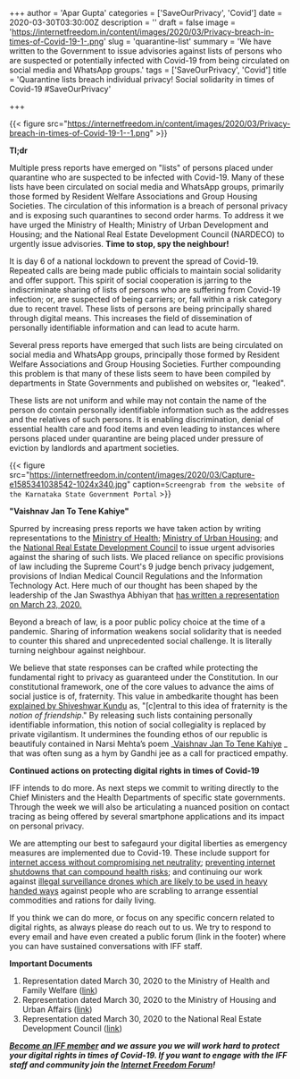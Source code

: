 +++
author = 'Apar Gupta'
categories = ['SaveOurPrivacy', 'Covid']
date = 2020-03-30T03:30:00Z
description = ''
draft = false
image = 'https://internetfreedom.in/content/images/2020/03/Privacy-breach-in-times-of-Covid-19-1-.png'
slug = 'quarantine-list'
summary = 'We have written to the Government to issue advisories against lists of persons who are suspected or potentially infected with Covid-19 from being circulated on social media and WhatsApp groups.'
tags = ['SaveOurPrivacy', 'Covid']
title = 'Quarantine lists breach individual privacy! Social solidarity in times of Covid-19 #SaveOurPrivacy'

+++


{{< figure src="https://internetfreedom.in/content/images/2020/03/Privacy-breach-in-times-of-Covid-19-1--1.png" >}}

**Tl;dr**

Multiple press reports have emerged on "lists" of persons placed under quarantine who are suspected to be infected with Covid-19. Many of these lists have been circulated on social media and WhatsApp groups, primarily those formed by Resident Welfare Associations and Group Housing Societies. The circulation of this information is a  breach of personal privacy and is exposing such quarantines to second order harms. To address it we have urged the Ministry of Health; Ministry of Urban Development and Housing; and  the National Real Estate Development Council (NARDECO) to urgently issue advisories. **Time to stop, spy the neighbour!**

It is day 6 of a national lockdown to prevent the spread of Covid-19. Repeated calls are being made public officials to maintain social solidarity and offer support. This spirit of social cooperation is jarring to the indiscriminate sharing of lists of persons who are suffering from Covid-19 infection; or, are suspected of being carriers; or, fall within a risk category due to recent travel. These lists of persons are being principally shared through digital means. This increases the field of dissemination of personally identifiable information and can lead to acute harm.

Several press reports have emerged that such lists are being circulated on social media and WhatsApp groups, principally those formed by Resident Welfare Associations and Group Housing Societies. Further compounding this problem is that many of these lists seem to have been compiled by departments in State Governments and published on websites or, "leaked".

These lists are not uniform and while may not contain the name of the person do contain personally identifiable information such as the addresses and the relatives of such persons. It is enabling discrimination, denial of essential health care and food items and even leading to instances where persons placed under quarantine are being placed under pressure of eviction by landlords and apartment societies.

{{< figure src="https://internetfreedom.in/content/images/2020/03/Capture-e1585341038542-1024x340.jpg" caption=`Screengrab from the website of the Karnataka State Government Portal` >}}

**"Vaishnav Jan To Tene Kahiye"**

Spurred by increasing press reports we have taken action by writing representations to the [Ministry of Health](https://drive.google.com/file/d/1Hov2bcNt0dX2j1pNM_JU-c82muozQNhV/view?usp=sharing); [Ministry of Urban Housing](https://drive.google.com/file/d/1M9EUPaYsrho66FUMUDhpRRSjsMdheboA/view?usp=sharing); and the [National Real Estate Development Council](https://drive.google.com/file/d/1qFXpHcgnt5DJCzN7l1mmjBAWJCQvSmKg/view?usp=sharing) to issue urgent advisories against the sharing of such lists. We placed reliance on specific provisions of law including the Supreme Court's 9 judge bench privacy judgement, provisions of Indian Medical Council Regulations and the Information Technology Act. Here much of our thought has been shaped by the leadership of the Jan Swasthya Abhiyan that [has written a representation on March 23, 2020.](http://phmindia.org/2020/03/23/jsa-statement-on-breach-of-confidentiality-around-coronavirus-cases/) 

Beyond a breach of law, is a poor public policy choice at the time of a pandemic. Sharing of information weakens social solidarity that is needed to counter this shared and unprecedented social challenge. It is literally turning neighbour against neighbour.

We believe that state responses can be crafted while protecting the fundamental right to privacy as guaranteed under the Constitution. In our constitutional framework, one of the core values to advance the aims of social justice is of, fraternity. This value in ambedkarite thought has been [explained by Shiveshwar Kundu](https://roundtableindia.co.in/index.php?option=com_content&view=article&id=9561:ambedkar-s-tryst-with-fraternity&catid=129&Itemid=195) as, "[c]entral to this idea of fraternity is the _notion of friendship_." By releasing such lists containing personally identifiable information, this notion of social collegiality is replaced by private vigilantism. It undermines the founding ethos of our republic is beautifuly contained in Narsi Mehta’s poem  _[Vaishnav Jan To Tene Kahiye](https://en.wikipedia.org/wiki/Vaishnava_Jana_To) _ that was often sung as a hym by Gandhi jee as a call for practiced empathy.

**Continued actions on protecting digital rights in times of Covid-19**

IFF intends to do more. As next steps we commit to writing directly to the Chief Ministers and the Health Departments of specific state governments. Through the week we will also be articulating a nuanced position on contact tracing as being offered by several smartphone applications and its impact on personal privacy.

We are attempting our best to safegaurd your digital liberties as emergency measures are implemented due to Covid-19. These include support for [internet access without compromising net neutrality](https://internetfreedom.in/urgent-steps-to-be-taken-by-the-department-of-telecom-due-to-the-covid/); [preventing internet shutdowns that can compound health risks](https://internetfreedom.in/internet-slowdown-in-jammu-and-kashmir-could-cost-lives-during-covid-19-pandemic/); and continuing our work against [illegal surveillance drones which are likely to be used in heavy handed ways](https://internetfreedom.in/delhi-police-admits-to-using-drones/) against people who are scrabling to arrange essential commodities and rations for daily living.

If you think we can do more, or focus on any specific concern related to digital rights, as always please do reach out to us. We try to respond to every email and have even created a public forum (link in the footer) where you can have sustained conversations with IFF staff.

**Important Documents**

1. Representation dated March 30, 2020 to the Ministry of Health and Family Welfare ([link](https://drive.google.com/file/d/1Hov2bcNt0dX2j1pNM_JU-c82muozQNhV/view?usp=sharing))
2. Representation dated March 30, 2020 to the Ministry of Housing and Urban Affairs ([link](https://drive.google.com/open?id=1qFXpHcgnt5DJCzN7l1mmjBAWJCQvSmKg))
3. Representation dated March 30, 2020 to the National Real Estate Development Council ([link](https://drive.google.com/file/d/1qFXpHcgnt5DJCzN7l1mmjBAWJCQvSmKg/view?usp=sharing))

**_[Become an IFF member](https://internetfreedom.in/donate/) and we assure you we will work hard to protect your digital rights in times of Covid-19. If you want to engage with the IFF staff and community join the [Internet Freedom Forum](https://forum.internetfreedom.in/)!_**

